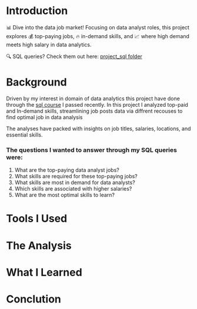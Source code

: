 # Introduction
📊 Dive into the data job market! Focusing on data analyst roles, this project explores 💰 top-paying jobs, 🔥 in-demand skills, and 📈 where high demand meets high salary in data analytics.

🔍 SQL queries? Check them out here: [project_sql folder](/project_sql)

# Background
Driven by my interest in domain of data analytics this project have done through the [sql course](/https://www.lukebarousse.com/sql) I passed recently. In this project I analyzed top-paid and In-demand skills, streamlining job posts data via diffrent recouses to find optimal job in data analysis

The analyses have packed with insights on job titles, salaries, locations, and essential skills.

### The questions I wanted to answer through my SQL queries were:
1. What are the top-paying data analyst jobs?
2. What skills are required for these top-paying jobs?
3. What skills are most in demand for data analysts?
4. Which skills are associated with higher salaries?
5. What are the most optimal skills to learn?

# Tools I Used
# The Analysis
# What I Learned
# Conclution

